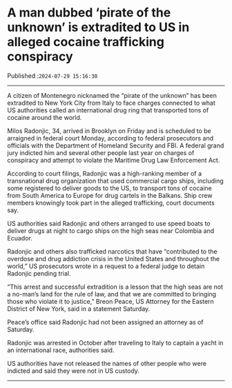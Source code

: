 # A man dubbed ‘pirate of the unknown’ is extradited to US in alleged cocaine trafficking conspiracy

Published :`2024-07-29 15:16:30`

---

A citizen of Montenegro nicknamed the “pirate of the unknown” has been extradited to New York City from Italy to face charges connected to what US authorities called an international drug ring that transported tons of cocaine around the world.

Milos Radonjic, 34, arrived in Brooklyn on Friday and is scheduled to be arraigned in federal court Monday, according to federal prosecutors and officials with the Department of Homeland Security and FBI. A federal grand jury indicted him and several other people last year on charges of conspiracy and attempt to violate the Maritime Drug Law Enforcement Act.

According to court filings, Radonjic was a high-ranking member of a transnational drug organization that used commercial cargo ships, including some registered to deliver goods to the US, to transport tons of cocaine from South America to Europe for drug cartels in the Balkans. Ship crew members knowingly took part in the alleged trafficking, court documents say.

US authorities said Radonjic and others arranged to use speed boats to deliver drugs at night to cargo ships on the high seas near Colombia and Ecuador.

Radonjic and others also trafficked narcotics that have “contributed to the overdose and drug addiction crisis in the United States and throughout the world,” US prosecutors wrote in a request to a federal judge to detain Radonjic pending trial.

“This arrest and successful extradition is a lesson that the high seas are not a no-man’s land for the rule of law, and that we are committed to bringing those who violate it to justice,” Breon Peace, US Attorney for the Eastern District of New York, said in a statement Saturday.

Peace’s office said Radonjic had not been assigned an attorney as of Saturday.

Radonjic was arrested in October after traveling to Italy to captain a yacht in an international race, authorities said.

US authorities have not released the names of other people who were indicted and said they were not in US custody.

---

